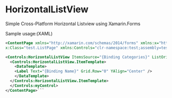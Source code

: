 # HorizontalListView
Simple Cross-Platform Horizontal Listview using Xamarin.Forms


Sample usage:(XAML) 

```xml
<ContentPage xmlns="http://xamarin.com/schemas/2014/forms" xmlns:x="http://schemas.microsoft.com/winfx/2009/xaml" 
x:Class="test.ListPage" xmlns:Controls="clr-namespace:test;assembly=test"> 

<Controls:HorizontalListView ItemsSource="{Binding Categories}" ListOrientation="Horizontal"> 
  <Controls:HorizontalListView.ItemTemplate> 
    <DataTemplate> 
    <Label Text="{Binding Name}" Grid.Row="0" YAlign="Center" /> 
    </DataTemplate> 
  </Controls:HorizontalListView.ItemTemplate> 
  </Controls:myControl>
</ContentPage>```
